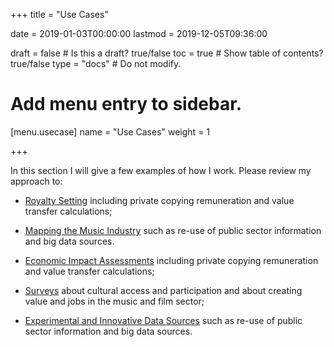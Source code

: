 +++
title = "Use Cases"

date = 2019-01-03T00:00:00
lastmod = 2019-12-05T09:36:00

draft = false  # Is this a draft? true/false
toc = true  # Show table of contents? true/false
type = "docs"  # Do not modify.

# Add menu entry to sidebar.
[menu.usecase]
  name = "Use Cases"
  weight = 1
 

+++

In this section I will give a few examples of how I work.  Please review my approach to:

* [Royalty Setting](/usecase/royalty_setting/) including private copying remuneration and value transfer calculations;

* [Mapping the Music Industry](/usecase/music_industry_mapping/) such as re-use of public sector information and big data sources.

* [Economic Impact Assessments](/usecase/impact/) including private copying remuneration and value transfer calculations;

* [Surveys](/usecase/musicians/) about cultural access and participation and about creating value and jobs in the music and film sector;

* [Experimental and Innovative Data Sources](/usecase/big_data/) such as re-use of public sector information and big data sources.
